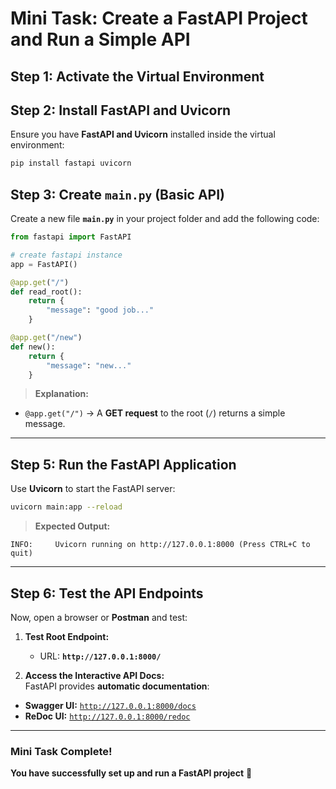# **Mini Task: Create a FastAPI Project and Run a Simple API**

## **Step 1: Activate the Virtual Environment**

## **Step 2: Install FastAPI and Uvicorn**

Ensure you have **FastAPI and Uvicorn** installed inside the virtual environment:

```bash
pip install fastapi uvicorn
```

## **Step 3: Create `main.py` (Basic API)**

Create a new file **`main.py`** in your project folder and add the following code:

```python
from fastapi import FastAPI

# create fastapi instance
app = FastAPI()

@app.get("/")
def read_root():
    return {
        "message": "good job..."
    }

@app.get("/new")
def new():
    return {
        "message": "new..."
    }
```

> **Explanation:**

- `@app.get("/")` → A **GET request** to the root (`/`) returns a simple message.

---

## **Step 5: Run the FastAPI Application**

Use **Uvicorn** to start the FastAPI server:

```bash
uvicorn main:app --reload
```

> **Expected Output:**

```
INFO:     Uvicorn running on http://127.0.0.1:8000 (Press CTRL+C to quit)
```

---

## **Step 6: Test the API Endpoints**

Now, open a browser or **Postman** and test:

1. **Test Root Endpoint:**

   - URL: **`http://127.0.0.1:8000/`**

2. **Access the Interactive API Docs:**  
   FastAPI provides **automatic documentation**:

- **Swagger UI:** [`http://127.0.0.1:8000/docs`](http://127.0.0.1:8000/docs)
- **ReDoc UI:** [`http://127.0.0.1:8000/redoc`](http://127.0.0.1:8000/redoc)

---

### **Mini Task Complete!**

**You have successfully set up and run a FastAPI project** 🎉
